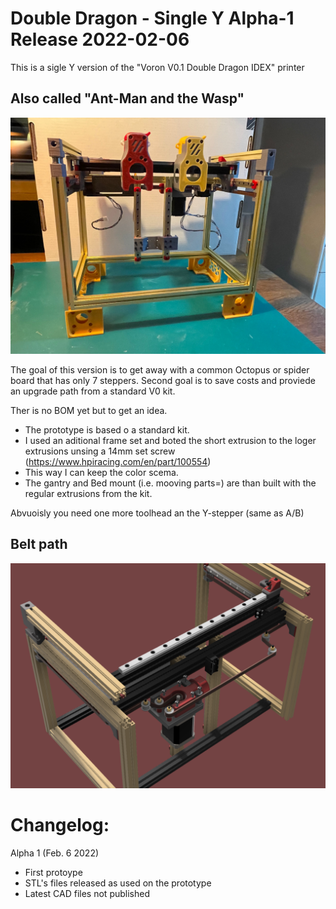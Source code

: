 # Double Dragon - Single Y Alpha-1 Release 2022-02-06


This is a sigle Y version of the "Voron V0.1 Double Dragon IDEX" printer 

## Also called "Ant-Man and the Wasp" 

![front](images/IMG_6848.jpg)


The goal of this version is to get away with a common Octopus or spider board that has only 7 steppers.
Second goal is to save costs and proviede an upgrade path from a standard V0 kit.

Ther is no BOM yet but to get an idea.

* The prototype is based o a standard kit. 
* I used an aditional frame set and boted the short extrusion to the loger extrusions unsing a 14mm set screw
(https://www.hpiracing.com/en/part/100554)
* This way I can keep the color scema.
* The gantry and Bed mount (i.e. mooving parts=) are than built with the regular extrusions from the kit.

Abvuoisly you need one more toolhead an the Y-stepper (same as A/B)


## Belt path

![front](images/Belt-Path.png)




# Changelog:


Alpha 1  (Feb. 6 2022)

- First protoype
- STL's files released as used on the prototype
- Latest CAD files not published